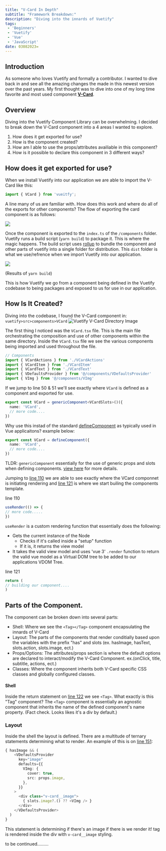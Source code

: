 ```yaml
---
title: "V-Card In Depth"
subtitle: "Framework Breakdown:"
description: "Diving into the innards of Vuetify"
tags: 
 - 'Beginners'
 - 'Vuetify'
 - 'Vue'
 - 'JavaScript'
date: 03082023=
---
```


## Introduction

As someone who loves Vuetify and formally a contributor. I wanted to dive back in and see all the amazing changes the made in this newest version over the past years. My first thought was to dive into one of my long time favorite and most used component **[V-Card](https://github.com/vuetifyjs/vuetify/blob/next/packages/vuetify/src/components/VCard/VCard.tsx)**.

## Overview

Diving into the Vuetify Component Library can be overwhelming. I decided to break down the V-Card component into a 4 areas I wanted to explore.

1. How does it get exported for use?
2. How is the component created?
3. How am I able to use the props/attributes availiable in this component?
4. How is it possible to declare this component in 3 different ways?


## How does it get exported for use?

When we install Vuetify into our application we are able to import the V-Card like this:

```ts
import { VCard } from 'vueitfy';
```

A line many of us are familiar with. How does this work and where do all of the exports for other components? The flow of exporting the card component is as follows:

<img src="https://imagedelivery.net/nGYhisqu4x6SCDrz5V8Qxg/ae7eebc1-8f0c-4a60-333e-7e90d8555d00/public" />

Once the component is exported to the `index.ts` of the `/components` folder. Vuetify runs a build script (`yarn build`) to package it. This is where the magic happens. The build script uses [rollup](https://rollupjs.org/guide/en/) to bundle the component and other parts of vuetify into a single folder for distribution. This `dist` folder is what we use/refrence when we import Vuetify into our application.

<img src="https://imagedelivery.net/nGYhisqu4x6SCDrz5V8Qxg/a10baf86-0213-40a7-41f8-bb6f643b2f00/public" />

(Results of `yarn build`)

This is how Vuetify we go from a component being defined in the Vuetify codebase to being packages and exposed to us for use in our application.

## How Is It Created?

Diving into the codebase, I found the V-Card component in: `vuetify>src>components>VCard`
![Vuetify V-Card Directory Image](https://imagedelivery.net/nGYhisqu4x6SCDrz5V8Qxg/66f9c179-62d7-4ab0-c64e-5a46fb0d8500/public)

The first thing I noticed was the `VCard.tsx` file. This is the main file orchestrating the composition and use of other components within the same directory. Inside the `VCard.tsx` file we see the various components being imported and used throughout the file.

```ts
// Components
import { VCardActions } from './VCardActions'
import { VCardItem } from './VCardItem'
import { VCardText } from './VCardText'
import { VDefaultsProvider } from '@/components/VDefaultsProvider'
import { VImg } from '@/components/VImg'

```

If we jump to line 50 & 51 we'll see exactly where `VCard` is defined as a component and exported for use.

```ts
export const VCard = genericComponent<VCardSlots>()({
  name: 'VCard',
  // more code....
})
```

Why use this instad of the standard [defineComponent](https://vuejs.org/api/general.html#definecomponent) as typically used in Vue applicaitons?
example below:

```ts
export const VCard = defineComponent({
  name: 'VCard',
  // more code....
})
```

TLDR: `genericComponent` essentially for the use of generic props and slots when defining components.
[view here](https://github.com/vuetifyjs/vuetify/blob/f00e0017f0779faba82e739178a92078fd986967/packages/vuetify/src/util/defineComponent.tsx#L180) for more details.

Jumping to [line 110](https://github.com/vuetifyjs/vuetify/blob/f00e0017f0779faba82e739178a92078fd986967/packages/vuetify/src/components/VCard/VCard.tsx#L110) we are able to see exactly where the VCard componnet is initiating rendering and [line 121](https://github.com/vuetifyjs/vuetify/blob/f00e0017f0779faba82e739178a92078fd986967/packages/vuetify/src/components/VCard/VCard.tsx#L121) is where we start builing the components template.

line 110
```ts
useRender(() => {
// more code.....
})
```

`useRender` is a custom rendering function that essentially does the following:
- Gets the current instance of the Node 
	- Checks if it's called inside a "setup" function
	- If it is, it returns the view model
- It takes the valid view model and uses 'vue 3' `.render`  function to return the valid vue model as a Virtual DOM tree to be added to our applications VDOM Tree.

line 121
```ts
return (
// building our component....
)
```

## Parts of the Component.

The component can be broken down into several parts:
 - Shell: Where we see the `<Tag></Tag>` component encapsulating the innards of V-Card
 - Layout: The parts of the components that render conditially based upon the variables with the prefix "has" and slots (ex. hasImage, hasText, slots.action, slots.image, ect.)
 - Props/Options: The attributes/props section is where the default options are declared to interact/modify the V-Card Component. ex.(onClick, title, subtitle, actions, ect.)
 - Classes: Where the component inherits both V-Card specific CSS classes and globally configured classes.

 #### Shell

 Inside the return statement on [line 122](https://github.com/vuetifyjs/vuetify/blob/f00e0017f0779faba82e739178a92078fd986967/packages/vuetify/src/components/VCard/VCard.tsx#L122) we see `<Tag>`. What exactly is this "Tag" component? The `<Tag>` component is essentially an agnostic component that inherits the name of the defined component's name property.
 (Fact check. Looks likes it's a div by default.)
### Layout

Inside the shell the layout is defined. There are a multitude of ternary statements determining what to render. An example of this is on [line 151](https://github.com/vuetifyjs/vuetify/blob/f00e0017f0779faba82e739178a92078fd986967/packages/vuetify/src/components/VCard/VCard.tsx#L1513):

```ts
{ hasImage && (
    <VDefaultsProvider
      key="image"
      defaults={{
        VImg: {
          cover: true,
          src: props.image,
        },
      }}
    >
      <div class="v-card__image">
        { slots.image?.() ?? <VImg /> }
      </div>
    </VDefaultsProvider>
  ) 
}
```

This statement is determining if there's an image if there is we render it! tag is rendered inside the div with `v-card__image` styling.


<!-- Even the type for VCard is exported for use as well in line 197.

```ts
export type VCard = InstanceType<typeof VCard>
``` -->

to be continued.........

